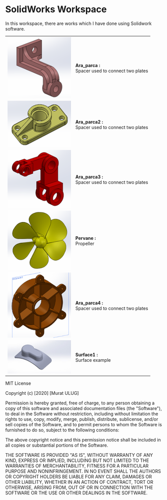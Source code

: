 # SolidWorks Workspace
In this workspace, there are works which I have done using Solidwork software.


|   |   |
|---|---|
| <img src="https://github.com/muratti32/solidworks-workspace/blob/master/ara_parca/ara_parca.png" width="200" />  | **Ara_parca :** <br> Spacer used to connect two plates |
| <img src="https://github.com/muratti32/solidworks-workspace/blob/master/ara_parca2/ara_parca2_2.png" width="200" />  | **Ara_parca2 :** <br>Spacer used to connect two plates  |
| <img src="https://github.com/muratti32/solidworks-workspace/blob/master/ara_parca3/ara_parca33.png" width="200" /> | **Ara_parca3 :** <br> Spacer used to connect two plates  |
| <img src="https://github.com/muratti32/solidworks-workspace/blob/master/pervane/pervane2.png" width="200" />  | **Pervane :** <br> Propeller  |
| <img src="https://github.com/muratti32/solidworks-workspace/blob/master/ara_parca4/ara_parca44.png" width="200" />  | **Ara_parca4 :** <br>Spacer used to connect two plates  |
| <img src="https://github.com/muratti32/solidworks-workspace/blob/master/surface1/surface11.jpg" width="200" />  | **Surface1 :** <br>Surface example  |


MIT License

Copyright (c) [2020] [Murat ULUG]

Permission is hereby granted, free of charge, to any person obtaining a copy
of this software and associated documentation files (the "Software"), to deal
in the Software without restriction, including without limitation the rights
to use, copy, modify, merge, publish, distribute, sublicense, and/or sell
copies of the Software, and to permit persons to whom the Software is
furnished to do so, subject to the following conditions:

The above copyright notice and this permission notice shall be included in all
copies or substantial portions of the Software.

THE SOFTWARE IS PROVIDED "AS IS", WITHOUT WARRANTY OF ANY KIND, EXPRESS OR
IMPLIED, INCLUDING BUT NOT LIMITED TO THE WARRANTIES OF MERCHANTABILITY,
FITNESS FOR A PARTICULAR PURPOSE AND NONINFRINGEMENT. IN NO EVENT SHALL THE
AUTHORS OR COPYRIGHT HOLDERS BE LIABLE FOR ANY CLAIM, DAMAGES OR OTHER
LIABILITY, WHETHER IN AN ACTION OF CONTRACT, TORT OR OTHERWISE, ARISING FROM,
OUT OF OR IN CONNECTION WITH THE SOFTWARE OR THE USE OR OTHER DEALINGS IN THE
SOFTWARE.